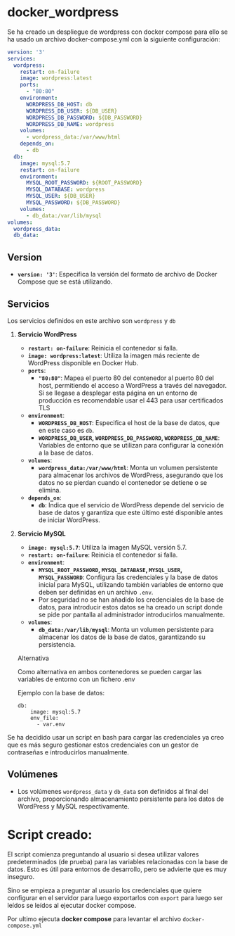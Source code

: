 # docker_wordpress

Se ha creado un despliegue de wordpress con docker compose para ello se ha usado un archivo docker-compose.yml con la siguiente configuración:

```yaml
version: '3'
services:
  wordpress:
    restart: on-failure
    image: wordpress:latest
    ports:
      - "80:80"
    environment:
      WORDPRESS_DB_HOST: db
      WORDPRESS_DB_USER: ${DB_USER}
      WORDPRESS_DB_PASSWORD: ${DB_PASSWORD}
      WORDPRESS_DB_NAME: wordpress
    volumes:
      - wordpress_data:/var/www/html
    depends_on:
      - db
  db:
    image: mysql:5.7
    restart: on-failure
    environment:
      MYSQL_ROOT_PASSWORD: ${ROOT_PASSWORD}
      MYSQL_DATABASE: wordpress
      MYSQL_USER: ${DB_USER}
      MYSQL_PASSWORD: ${DB_PASSWORD}
    volumes:
      - db_data:/var/lib/mysql
volumes:
  wordpress_data:
  db_data:
```

## **Version**

- **`version: '3'`**: Especifica la versión del formato de archivo de Docker Compose que se está utilizando.

## **Servicios**

Los servicios definidos en este archivo son `wordpress` y `db`

1. **Servicio WordPress**
    - **`restart: on-failure`**: Reinicia el contenedor si falla.
    - **`image: wordpress:latest`**: Utiliza la imagen más reciente de WordPress disponible en Docker Hub.
    - **`ports`**:
        - **`"80:80"`**: Mapea el puerto 80 del contenedor al puerto 80 del host, permitiendo el acceso a WordPress a través del navegador. Si se llegase a desplegar esta página en un entorno de producción es recomendable usar el 443 para  usar certificados TLS
    - **`environment`**:
        - **`WORDPRESS_DB_HOST`**: Especifica el host de la base de datos, que en este caso es `db`.
        - **`WORDPRESS_DB_USER`, `WORDPRESS_DB_PASSWORD`, `WORDPRESS_DB_NAME`**: Variables de entorno que se utilizan para configurar la conexión a la
        base de datos.
    - **`volumes`**:
        - **`wordpress_data:/var/www/html`**: Monta un volumen persistente para almacenar los archivos de WordPress, asegurando que los datos no se pierdan cuando el contenedor se detiene o se elimina.
    - **`depends_on`**:
        - **`db`**:
        Indica que el servicio de WordPress depende del servicio de base de
        datos y garantiza que este último esté disponible antes de iniciar
        WordPress.
2. **Servicio MySQL**
    - **`image: mysql:5.7`**: Utiliza la imagen MySQL versión 5.7.
    - **`restart: on-failure`**: Reinicia el contenedor si falla.
    - **`environment`**:
        - **`MYSQL_ROOT_PASSWORD`, `MYSQL_DATABASE`, `MYSQL_USER`, `MYSQL_PASSWORD`**: Configura las credenciales y la base de datos inicial para MySQL,
        utilizando también variables de entorno que deben ser definidas en un
        archivo `.env`.
        - Por seguridad no se han añadido los credenciales de la base de datos, para introducir estos datos se ha creado un script donde se pide por pantalla al administrador introducirlos manualmente.
    - **`volumes`**:
        - **`db_data:/var/lib/mysql`**: Monta un volumen persistente para almacenar los datos de la base de datos, garantizando su persistencia.
    
    Alternativa 
    
    Como alternativa en ambos contenedores se pueden cargar las variables de entorno con un fichero .env
    
    Ejemplo con la base de datos:
    
    ```
    db:
        image: mysql:5.7
        env_file:
          - var.env
    ```
    

Se ha decidido usar un script en bash para cargar las credenciales ya creo que es más seguro gestionar estos credenciales con un gestor de contraseñas e introducirlos manualmente. 

## **Volúmenes**

- Los volúmenes `wordpress_data` y `db_data` son definidos al final del archivo, proporcionando almacenamiento persistente para los datos de WordPress y MySQL respectivamente.

# Script creado:

El script comienza preguntando al usuario si desea utilizar valores 
predeterminados (de prueba) para las variables relacionadas con la base 
de datos. Esto es útil para entornos de desarrollo, pero se advierte que es muy inseguro.

Sino se empieza a preguntar al usuario los credenciales que quiere configurar en el servidor para luego exportarlos con `export` para luego ser leídos se leídos al ejecutar docker compose. 

Por ultimo ejecuta **docker compose** para levantar el archivo `docker-compose.yml`
